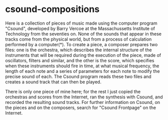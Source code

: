 # csound-compositions

Here is a collection of pieces of music made using the computer program
"Csound", developed by Barry Vercoe at the Massachussetts Institute of
Technology from the seventies on. None of the sounds that appear in these
tracks come from the physical world, but from a process of calculation
performed by a computer(*). To create a piece, a composer prepares two files:
one is the orchestra, which describes the internal structure of the instruments
that will be required during the execution of the piece, made of oscillators,
filters and similar, and the other is the score, which specifies when these
instruments should fire in time, at what musical frequency, the length of each
note and a series of parameters for each note to modify the precise sound of
each. The Csound program reads these two files and creates a sound track that
can then be played.

There is only one piece of mine here; for the rest I just copied the orchestras
and scores from the Internet, ran the synthesis with Csound, and recorded the
resulting sound tracks. For further information on Csound, on the pieces and on
the composers, search for "Csound Frontpage" on the Internet. 
